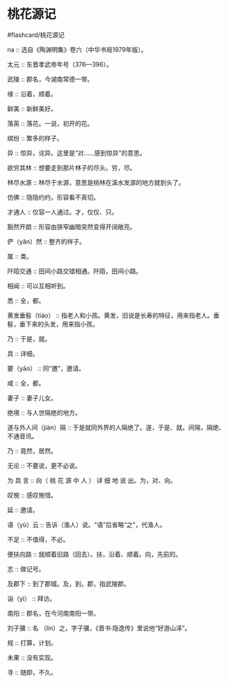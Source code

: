 # 桃花源记
#flashcard/桃花源记


na ::  选自《陶渊明集》卷六（中华书局1979年版）。

太元 :: 东晋孝武帝年号（376—396）。

武陵 :: 郡名，今湖南常德一带。

缘 :: 沿着，顺着。 <!--SR:!2025-04-16,3,250-->

鲜美 :: 新鲜美好。 <!--SR:!2025-04-16,3,250-->

落英 :: 落花。一说，初开的花。 <!--SR:!2025-04-16,3,250-->

缤纷 :: 繁多的样子。 <!--SR:!2025-04-16,3,250-->

异 :: 惊异，诧异。这里是“对......感到惊异”的意思。 <!--SR:!2025-04-16,3,250-->

欲穷其林 :: 想要走到那片林子的尽头。穷，尽。 <!--SR:!2025-04-16,3,250-->

林尽水源 :: 林尽于水源，意思是桃林在溪水发源的地方就到头了。 <!--SR:!2025-04-16,3,250-->

仿佛 :: 隐隐约约，形容看不真切。 <!--SR:!2025-04-16,3,250-->

才通人 :: 仅容一人通过。才，仅仅、只。 <!--SR:!2025-04-14,1,230-->

豁然开朗 :: 形容由狭窄幽暗突然变得开阔敞亮。 <!--SR:!2025-04-16,3,250-->

俨（yǎn）然 :: 整齐的样子。 <!--SR:!2025-04-16,3,250-->

属 :: 类。 <!--SR:!2025-04-16,3,250-->

阡陌交通 :: 田间小路交错相通。阡陌，田间小路。 <!--SR:!2025-04-16,3,250-->

相闻 :: 可以互相听到。 <!--SR:!2025-04-16,3,250-->

悉 :: 全，都。 <!--SR:!2025-04-16,3,250-->

黄发垂髫（tiáo） :: 指老人和小孩。黄发，旧说是长寿的特征，用来指老人。垂髫，垂下来的头发，用来指小孩。 <!--SR:!2025-04-16,3,250-->

乃 :: 于是，就。 <!--SR:!2025-04-16,3,250-->

具 :: 详细。 <!--SR:!2025-04-16,3,250-->

要（yāo） :: 同“邀”，邀请。 <!--SR:!2025-04-16,3,250-->

咸 :: 全，都。 <!--SR:!2025-04-16,3,250-->

妻子 :: 妻子儿女。 <!--SR:!2025-04-16,3,250-->

绝境 :: 与人世隔绝的地方。 <!--SR:!2025-04-16,3,250-->

遂与外人间（jiàn）隔 :: 于是就同外界的人隔绝了。遂，于是、就。间隔，隔绝、不通音讯。 <!--SR:!2025-04-16,3,250-->

乃 :: 竟然，居然。 <!--SR:!2025-04-16,3,250-->

无论 :: 不要说，更不必说。 <!--SR:!2025-04-16,3,250-->

为 具 言  ::  向（ 桃 花 源 中 人 ） 详 细 地 说 出。为，对、向。 <!--SR:!2025-04-16,3,250-->

叹惋 :: 感叹惋惜。 <!--SR:!2025-04-16,3,250-->

延 :: 邀请。 <!--SR:!2025-04-16,3,250-->

语（yù）云 :: 告诉（渔人）说。“语”后省略“之”，代渔人。 <!--SR:!2025-04-16,3,250-->

不足 :: 不值得，不必。 <!--SR:!2025-04-16,3,250-->

便扶向路 :: 就顺着旧路（回去）。扶，沿着、顺着。向，先前的。 <!--SR:!2025-04-14,1,230-->

志 :: 做记号。 <!--SR:!2025-04-16,3,250-->

及郡下 :: 到了郡城。及，到。郡，指武陵郡。 <!--SR:!2025-04-16,3,250-->

诣（yì） :: 拜访。 <!--SR:!2025-04-14,1,230-->

南阳 :: 郡名，在今河南南阳一带。

刘子骥 :: 名 （lín）之，字子骥，《晋书·隐逸传》里说他“好游山泽”。

规 :: 打算，计划。 <!--SR:!2025-04-16,3,250-->

未果 :: 没有实现。 <!--SR:!2025-04-14,1,230-->

寻 :: 随即，不久。 <!--SR:!2025-04-22,9,250-->

